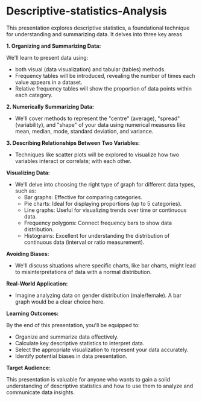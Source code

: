 # Descriptive-statistics-Analysis
This presentation explores descriptive statistics, a foundational technique for understanding and summarizing data. It delves into three key areas

**1. Organizing and Summarizing Data:**

We'll learn  to present data using:
*  both visual (data visualization) and tabular (tables) methods.
* Frequency tables will be introduced, revealing the number of times each value appears in a dataset.
* Relative frequency tables will show the proportion of data points within each category.

**2. Numerically Summarizing Data:**

* We'll cover methods to represent the "centre" (average), "spread" (variability), and "shape" of your data using numerical measures like mean, median, mode, standard deviation, and variance.

**3. Describing Relationships Between Two Variables:**

* Techniques like scatter plots will be explored to visualize how two variables interact or correlate; with each other.

**Visualizing Data:**

* We'll delve into choosing the right type of graph for different data types, such as:
    * Bar graphs: Effective for comparing categories.
    * Pie charts: Ideal for displaying proportions (up to 5 categories).
    * Line graphs: Useful for visualizing trends over time or continuous data.
    * Frequency polygons: Connect frequency bars to show data distribution.
    * Histograms: Excellent for understanding the distribution of continuous data (interval or ratio measurement).

**Avoiding Biases:**

* We'll discuss situations where specific charts, like bar charts, might lead to misinterpretations of data with a normal distribution.

**Real-World Application:**

* Imagine analyzing data on gender distribution (male/female). A bar graph would be a clear choice here.

**Learning Outcomes:**

By the end of this presentation, you'll be equipped to:

* Organize and summarize data effectively.
* Calculate key descriptive statistics to interpret data.
* Select the appropriate visualization to represent your data accurately.
* Identify potential biases in data presentation.

**Target Audience:**

This presentation is valuable for anyone who wants to gain a solid understanding of descriptive statistics and how to use them to analyze and communicate data insights. 
